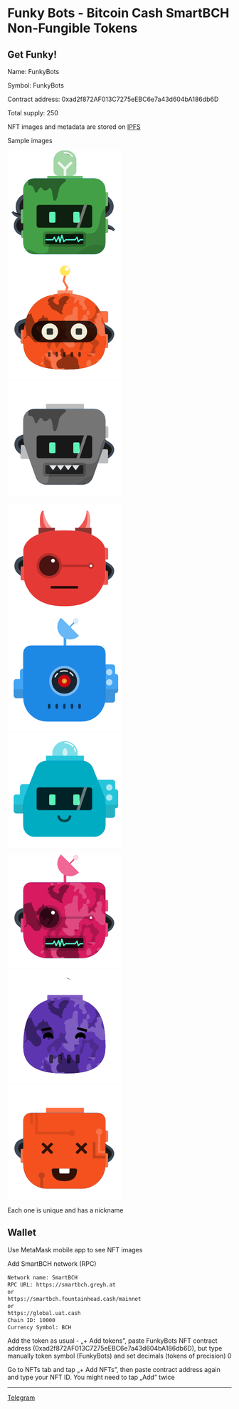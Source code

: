 # Funky Bots - Bitcoin Cash SmartBCH Non-Fungible Tokens

## Get Funky!

Name: FunkyBots

Symbol: FunkyBots

Contract address: 0xad2f872AF013C7275eEBC6e7a43d604bA186db6D

Total supply: 250

NFT images and metadata are stored on [IPFS](https://gateway.pinata.cloud/ipfs/QmXnLCbANTCeCkkkNdx6Cpvjg4r9MiXFqpTvqKJape2AYP/)

Sample images

![FunkyBots](img/2.png) ![FunkyBots](img/10.png) ![FunkyBots](img/20.png)

![FunkyBots](img/30.png) ![FunkyBots](img/40.png) ![FunkyBots](img/50.png)

![FunkyBots](img/60.png) ![FunkyBots](img/97.png) ![FunkyBots](img/143.png)

Each one is unique and has a nickname


## Wallet

Use MetaMask mobile app to see NFT images

Add SmartBCH network (RPC)

```
Network name: SmartBCH
RPC URL: https://smartbch.greyh.at
or
https://smartbch.fountainhead.cash/mainnet
or
https://global.uat.cash
Chain ID: 10000
Currency Symbol: BCH
```

Add the token as usual - „+ Add tokens”, paste FunkyBots NFT contract address (0xad2f872AF013C7275eEBC6e7a43d604bA186db6D), but type manually token symbol (FunkyBots) and set decimals (tokens of precision) 0

Go to NFTs tab and tap „+ Add NFTs”, then paste contract address again and type your NFT ID. You might need to tap „Add” twice


-------------------------------------------------------------
[Telegram](https://t.me/mazetokens)
